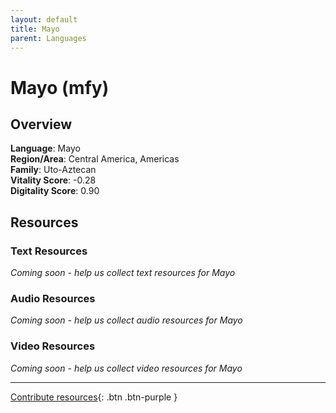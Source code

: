 ```yaml
---
layout: default
title: Mayo
parent: Languages
---
```


# Mayo (mfy)

## Overview

**Language**: Mayo  
**Region/Area**: Central America, Americas  
**Family**: Uto-Aztecan  
**Vitality Score**: -0.28  
**Digitality Score**: 0.90  

## Resources

### Text Resources
*Coming soon - help us collect text resources for Mayo*

### Audio Resources
*Coming soon - help us collect audio resources for Mayo*

### Video Resources
*Coming soon - help us collect video resources for Mayo*

---

[Contribute resources](https://fairtrain.github.io/){: .btn .btn-purple }

